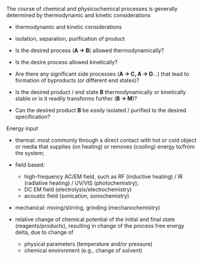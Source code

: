 

The course of chemical and physicochemical processes is generally determined by thermodynamic and kinetic considerations


- thermodynamic and kinetic considerations
- isolation, separation, purification of product


- Is the desired process (**A -> B**) allowed thermodynamically?
- Is the desire process allowed kinetically?
- Are there any significant side processes (**A -> C, A -> D**...) that lead to formation of byproducts (or different end states)?
- Is the desired product / end state **B** thermodynamically or kinetically stable or is it readily transforms further (**B -> M**)?
- Can the desired product **B** be *easily* isolated / purified to the desired specification?

Energy input
- thermal: most commonly through a direct contact with hot or cold object or media that supplies (on heating) or removes (cooling) energy to/from the system;
- field based:
    - high-frequency AC/EM field, such as RF (inductive heating) / IR (radiative heating) / UV/VIS (photochemistry);
    - DC EM field (electrolysis/electrochemistry)
    - acoustic field (sonication, sonochemistry)
- mechanical: mixing/stirring, grinding (mechanochemistry)

- relative change of chemical potential of the initial and final state (reagents/products), resulting in change of the process free energy delta, due to change of
    - physical parameters (temperature and/or pressure)
    - chemical environment (e.g., change of solvent)
